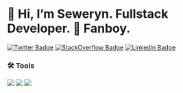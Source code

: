 # 👋 Hi, I’m Seweryn. Fullstack Developer.  Fanboy.

[![Twitter Badge](https://img.shields.io/badge/-@sevydope-1ca0f1?style=flat-square&labelColor=1ca0f1&logo=twitter&logoColor=white&link=https://twitter.com/maddhruv)](https://twitter.com/sevydope) 
[![StackOverflow Badge](https://img.shields.io/badge/sevy-FE7A16?style=flat-square&logo=stack-overflow&logoColor=white)](https://stackoverflow.com/users/15136864/sevy)
[![Linkedin Badge](https://img.shields.io/badge/-Seweryn_Piórkowski-blue?style=flat-square&logo=Linkedin&logoColor=white)](https://www.linkedin.com/in/seweryn-piorkowski/)

### 🛠 Tools

<p>
<img src="https://img.shields.io/badge/Python-FFD43B?style=for-the-badge&logo=python&logoColor=blue" />
<img src="https://img.shields.io/badge/Go-00ADD8?style=for-the-badge&logo=go&logoColor=white" />
<img src="https://img.shields.io/badge/TypeScript-007ACC?style=for-the-badge&logo=typescript&logoColor=white" />
</p>
